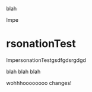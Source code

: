 blah

Impe

rsonationTest
=================

ImpersonationTestgsdfgdsrgdgd

blah blah blah

wohhhoooooooo changes!

